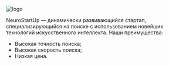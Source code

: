 ![logo](https://github.com/user-attachments/assets/1c4a803c-e8f4-4bae-a6ae-82886cf08e9d)

NeuroStartUp — динамически развивающийся стартап, специализирующийся на поиске с использованием новейших технологий искусственного интеллекта. Наши преимущества:

* Высокая точность поиска;
* Высокая скорость поиска;
* Низкая цена.
   

